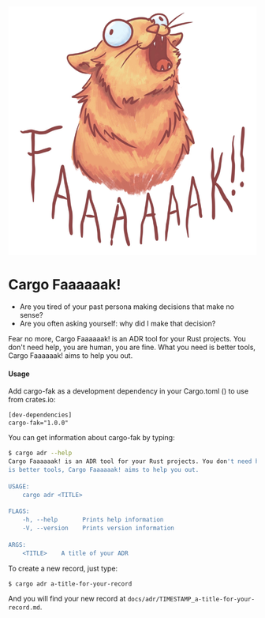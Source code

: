 <div>
    <img src="fak.png" alt="Cargo FAAAAAAK!"/>
</div>


# Cargo Faaaaaak!
- Are you tired of your past persona making decisions that make no sense?
- Are you often asking yourself: why did I make that decision? 

Fear no more, Cargo Faaaaaak! is an ADR tool for your Rust projects. 
You don't need help, you are human, you are fine. 
What you need is better tools, Cargo Faaaaaak! aims to help you out.

#### Usage

Add cargo-fak as a development dependency in your Cargo.toml () to use from crates.io:

```
[dev-dependencies]
cargo-fak="1.0.0"
```

You can get information about cargo-fak by typing:

```bash
$ cargo adr --help
Cargo Faaaaaak! is an ADR tool for your Rust projects. You don't need help, you are human, you are fine. What you need
is better tools, Cargo Faaaaaak! aims to help you out.

USAGE:
    cargo adr <TITLE>

FLAGS:
    -h, --help       Prints help information
    -V, --version    Prints version information

ARGS:
    <TITLE>    A title of your ADR
```

To create a new record, just type:

```bash
$ cargo adr a-title-for-your-record
```

And you will find your new record at `docs/adr/TIMESTAMP_a-title-for-your-record.md`.
